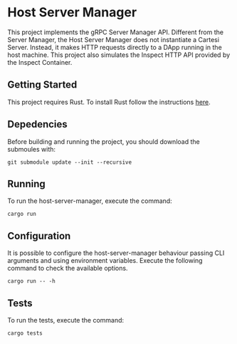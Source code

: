 # Host Server Manager

This project implements the gRPC Server Manager API.
Different from the Server Manager, the Host Server Manager does not instantiate a Cartesi Server.
Instead, it makes HTTP requests directly to a DApp running in the host machine.
This project also simulates the Inspect HTTP API provided by the Inspect Container.

## Getting Started

This project requires Rust.
To install Rust follow the instructions [here](https://www.rust-lang.org/tools/install).

## Depedencies

Before building and running the project, you should download the submoules with:

```
git submodule update --init --recursive
```

## Running

To run the host-server-manager, execute the command:

```
cargo run
```

## Configuration

It is possible to configure the host-server-manager behaviour passing CLI arguments and using environment variables.
Execute the following command to check the available options.

```
cargo run -- -h
```

## Tests

To run the tests, execute the command:

```
cargo tests
```
